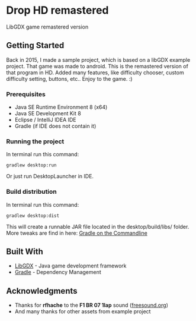 # Drop HD remastered

LibGDX game remastered version

## Getting Started

Back in 2015, I made a sample project, which is based on a libGDX example project. That game was made to android.
This is the remastered version of that program in HD. Added many features, like difficulty chooser, custom difficulty setting, buttons, etc.. 
Enjoy to the game. :)

### Prerequisites

* Java SE Runtime Environment 8 (x64)
* Java SE Development Kit 8
* Eclipse / IntelliJ IDEA IDE
* Gradle (if IDE does not contain it)

### Running the project

In terminal run this command:
```
gradlew desktop:run
```
Or just run DesktopLauncher in IDE.

### Build distribution

In terminal run this command:
```
gradlew desktop:dist
```
This will create a runnable JAR file located in the desktop/build/libs/ folder.
More tweaks are find in here: [Gradle on the Commandline](https://github.com/libgdx/libgdx/wiki/Gradle-on-the-Commandline#packaging-for-the-desktop)

## Built With

* [LibGDX](https://libgdx.badlogicgames.com/) - Java game development framework
* [Gradle](https://gradle.org/) - Dependency Management

## Acknowledgments

* Thanks for **rfhache** to the **F1 BR 07 1lap** sound ([freesound.org](https://freesound.org/))
* And many thanks for other assets from example project


